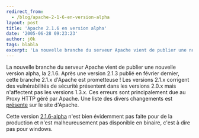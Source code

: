 ```yaml
---
redirect_from:
  - /blog/apache-2-1-6-en-version-alpha
layout: post
title: 'Apache 2.1.6 en version alpha'
date: '2005-06-28 09:23:23'
author: j0k
tags: blabla
excerpt: 'La nouvelle branche du serveur Apache vient de publier une nouvelle version alpha, la 2.1.6.   )   Après une version 2.1.3 publié en février dernier, cette branche 2.1.x d''Apache est prometteuse !   Les versions 2.1.x corrigent des vulnérabilités de sécurité présentent dans les versions 2.0.x mais n''affectent pas les versions 1.3.x. Ces erreurs sont      ...'
---
```


La nouvelle branche du serveur Apache vient de publier une nouvelle version alpha, la 2.1.6.      Après une version 2.1.3 publié en février dernier, cette branche 2.1.x d'Apache est prometteuse !   Les versions 2.1.x corrigent des vulnérabilités de sécurité présentent dans les versions 2.0.x mais n'affectent pas les versions 1.3.x. Ces erreurs sont principalement due au Proxy HTTP géré par Apache.   Une liste des divers changements est [présente](http://httpd.apache.org/docs-2.1/new_features_2_2.html) sur le site d'Apache.

Cette version [2.1.6-alpha](http://httpd.apache.org/download.cgi) n'est bien évidemment pas faite pour de la production et n'est malheureusement pas disponible en binaire, c'est à dire pas pour windows.
